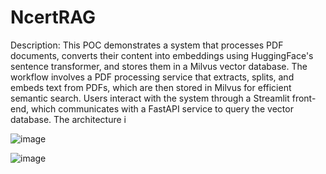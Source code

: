 # NcertRAG



Description:
This POC demonstrates a system that processes PDF documents, converts their content into embeddings using HuggingFace's sentence transformer, and stores them in a Milvus vector database. The workflow involves a PDF processing service that extracts, splits, and embeds text from PDFs, which are then stored in Milvus for efficient semantic search. Users interact with the system through a Streamlit front-end, which communicates with a FastAPI service to query the vector database. The architecture i


![image](https://github.com/user-attachments/assets/22e399b0-faf5-452b-8e00-994757ea605f)


![image](https://github.com/user-attachments/assets/69fa4774-2791-43e8-82a7-0bd112de5aff)


